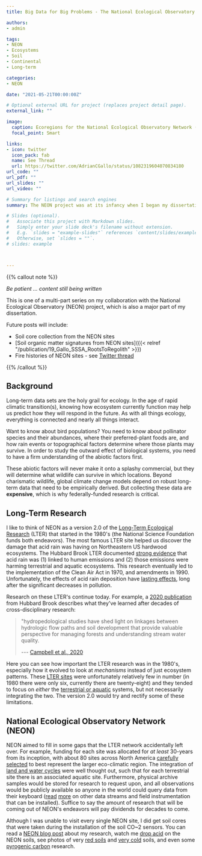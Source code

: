```yaml
---
title: Big Data for Big Problems - The National Ecological Observatory Network (NEON)

authors:
- admin

tags:
- NEON
- Ecosystems
- Soil
- Continental
- Long-term

categories:
- NEON

date: "2021-05-21T00:00:00Z"

# Optional external URL for project (replaces project detail page).
external_link: ""

image:
  caption: Ecoregions for the National Ecological Observatory Network (NEON) 
  focal_point: Smart

links:
- icon: twitter
  icon_pack: fab
  name: See Thread
  url: https://twitter.com/AdrianCGallo/status/1082319604070834180
url_code: ""
url_pdf: ""
url_slides: ""
url_video: ""

# Summary for listings and search engines
summary: The NEON project was at its infancy when I began my dissertation. They were literally building and installing the ~30 sites around North America at the same time they were sampling soils for my project. Although my PhD focuses on the soils aspect, there is a wealth of publicly available data being generated that any scientist should be aware of.  

# Slides (optional).
#   Associate this project with Markdown slides.
#   Simply enter your slide deck's filename without extension.
#   E.g. `slides = "example-slides"` references `content/slides/example-slides.md`.
#   Otherwise, set `slides = ""`.
# slides: example



---
```

{{% callout note %}}

_Be patient ... content still being written_

This is one of a multi-part series on my collaboration with the National Ecological Observatory (NEON) project, which is also a major part of my dissertation.
<Br>

Future posts will include:  
- Soil core collection from the NEON sites
- [Soil organic matter signatures from NEON sites]({{< relref "/publication/19_Gallo_SSSA_RootsToRegolith" >}})
- Fire histories of NEON sites - see [Twitter thread](https://twitter.com/AdrianCGallo/status/1082319604070834180)

{{% /callout %}}


## Background

Long-term data sets are the holy grail for ecology. In the age of rapid climatic transition(s), knowing how ecosystem currently function may help us predict how they will respond in the future. As with all things ecology, everything is connected and nearly all things interact. 

Want to know about bird populations? You need to know about pollinator species and their abundances, where their preferred-plant foods are, and how rain events or topographical factors determine where those plants may survive. In order to study the outward effect of biological systems, you need to have a firm understanding of the abiotic factors first.

These abiotic factors will never make it onto a splashy commercial, but they will determine what wildlife can survive in which locations. Beyond charismatic wildlife, global climate change models depend on robust long-term data that need to be empirically derived. But collecting these data are **expensive**, which is why federally-funded research is critical.

## Long-Term Research

I like to think of NEON as a version 2.0 of the [Long-Term Ecological Research](https://www.nsf.gov/news/newsmedia/ENV-discoveries/LTER-discovery-series.jsp) (LTER) that started in the 1980's (the National Science Foundation funds both endeavors). The most famous LTER site helped us discover the damage that acid rain was having on Northeastern US hardwood ecosystems. The Hubbard Brook LTER documented  [strong evidence](https://hubbardbrook.org/acid-rain-revisited) that acid rain was (1) linked to human emissions and (2) those emissions were harming terrestrial and aquatic ecosystems. This research eventually led to the implementation of the Clean Air Act in 1970, and amendments in 1990. Unfortunately, the effects of acid rain deposition have [lasting effects](https://hubbardbrook.org/sites/default/files/pictures/HBRF/ScienceLinks/acid-rain-revisited.pdf), long after the significant decreases in pollution. 

Research on these LTER's continue today. For example, a [2020 publication](https://www.fs.fed.us/nrs/pubs/jrnl/2021/nrs_2021_campbell_001.pdf) from Hubbard Brook describes what they've learned after decades of cross-disciplinary research: 

> "hydropedological studies have shed light on linkages between hydrologic flow paths and soil development that provide valuable perspective for managing forests and understanding stream water quality.
>
> --- [Campbell et al., 2020](https://www.fs.fed.us/nrs/pubs/jrnl/2021/nrs_2021_campbell_001.pdf)

Here you can see how important the LTER research was in the 1980's, especially how it evolved to look at _mechanisms_ instead of just ecosystem patterns. These [LTER sites](https://lternet.edu/network-organization/lter-a-history/) were unfortunately relatively few in number (in 1980 there were only six, currently there are twenty-eight) and they tended to focus on *either* the [terrestrial or aquatic](https://lternet.edu/wp-content/uploads/2010/12/79Workshop.pdf) systems, but not necessarily integrating the two. The version 2.0 would try and rectify some of these limitations. 


## National Ecological Observatory Network (NEON)

NEON aimed to fill in some gaps that the LTER network accidentally left over. For example, funding for each site was allocated for *at least* 30-years from its inception, with about 80 sites across North America [carefully selected](https://www.neonscience.org/about/overview/design) to best represent the larger eco-climatic region.  The integration of [land and water cycles](https://www.neonscience.org/field-sites/about-field-sites) were well thought out, such that for each terrestrial site there is an associated aquatic site. Furthermore, physical archive samples would be stored for research to request upon, and all observations would be publicly available so anyone in the world could query data from their keyboard ([read](https://scholar.google.com/citations?view_op=view_citation&hl=en&user=miYEsFoAAAAJ&citation_for_view=miYEsFoAAAAJ:LkGwnXOMwfcC) [more](https://www.neonscience.org/resources/research-support) on other data streams and field instrumentation that can be installed). Suffice to say the amount of research that will be coming out of NEON's endeavors will pay dividends for decades to come.

Although I was unable to visit every single NEON site, I did get soil cores that were taken during the installation of the soil CO~2 sensors. You can read a [NEON blog post](https://www.neonscience.org/impact/observatory-blog/digging-dirt-soil-organic-matter) about my research, watch me [drop acid](https://twitter.com/AdrianCGallo/status/1071291960726417410?s=20) on the NEON soils, see photos of very [red soils](https://twitter.com/AdrianCGallo/status/1063584291639021568?s=20) and [very cold](https://twitter.com/AdrianCGallo/status/915012027105533952?s=20) soils, and even some [pyrogenic carbon](https://twitter.com/AdrianCGallo/status/1082319604070834180) research. 
